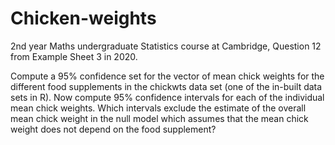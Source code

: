 # Chicken-weights

2nd year Maths undergraduate Statistics course at Cambridge, Question 12 from Example Sheet 3 in 2020.


Compute a 95% confidence set for the vector of mean chick weights for the different food supplements in the chickwts data set (one of the in-built data sets in R). Now compute 95% confidence intervals for
each of the individual mean chick weights. Which intervals exclude the estimate of the overall mean chick weight in the null model which assumes that the mean chick weight does not
depend on the food supplement?
